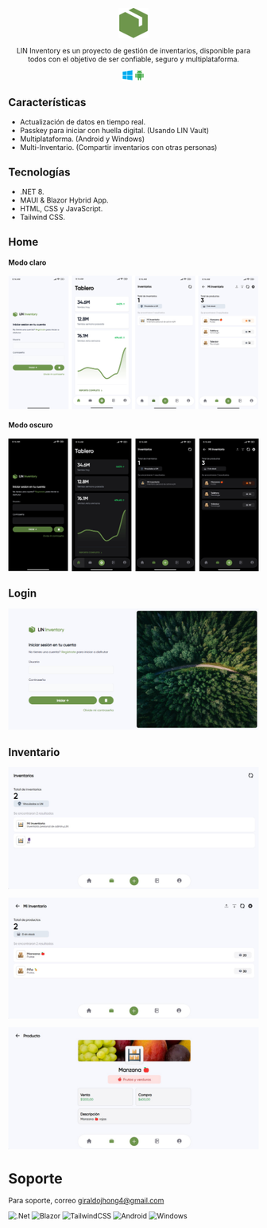 <div align="center">
  <p align="center">
    <img alt="heyform logo" height="60" src="./Img/icono.png">
  </p>
  <p>LIN Inventory es un proyecto de gestión de inventarios, disponible para todos con el objetivo de ser confiable, seguro y multiplataforma.</p>
 <p align="center">
    <img alt="heyform logo" height="20" src="./Img/computer.png">
    <img alt="heyform logo" height="20" src="./Img/android.png">
  </p>
</div>


## Características

- Actualización de datos en tiempo real.
- Passkey para iniciar con huella digital. (Usando LIN Vault) 
- Multiplataforma. (Android y Windows)
- Multi-Inventario. (Compartir inventarios con otras personas)


## Tecnologías

- .NET 8.
- MAUI & Blazor Hybrid App.
- HTML, CSS y JavaScript.
- Tailwind CSS.


## Home

#### Modo claro
![.Modo claro](./Img/light.png)

#### Modo oscuro
![.Modo oscuro](./Img/dark.png)


## Login

![Login en Windows](./Img/LoginW.png)


## Inventario

![Inventario](./Img/InventoryW.jpg)

![Productos](./Img/ProductsW.jpg)

![Vista de producto](./Img/ProductViewW.jpg)


# Soporte

Para soporte, correo giraldojhong4@gmail.com


![.Net](https://img.shields.io/badge/.NET-5C2D91?style=for-the-badge&logo=.net&logoColor=white)
![Blazor](https://img.shields.io/badge/blazor-%235C2D91.svg?style=for-the-badge&logo=blazor&logoColor=white)
![TailwindCSS](https://img.shields.io/badge/tailwindcss-%2338B2AC.svg?style=for-the-badge&logo=tailwind-css&logoColor=white)
![Android](https://img.shields.io/badge/Android-3DDC84?style=for-the-badge&logo=android&logoColor=white)
![Windows](https://img.shields.io/badge/Windows-0078D6?style=for-the-badge&logo=windows&logoColor=white)